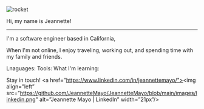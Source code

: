 ![rocket](https://user-images.githubusercontent.com/65695953/178923179-5524c8f4-0377-4cff-b8f8-b21b9911636d.jpg)

Hi, my name is Jeannette!
_________________________

I'm a software engineer based in California, 

When I'm not online, I enjoy traveling, working out, and spending time with my family and friends.

Lnaguages:
Tools:
What I'm learning:

Stay in touch!
<a href=”https://www.linkedin.com/in/jeannettemayo/"><img align=”left” src=”https://github.com/JeannetteMayo/JeannetteMayo/blob/main/images/linkedin.png" alt=”Jeannette Mayo | LinkedIn” width=”21px”/></a>
